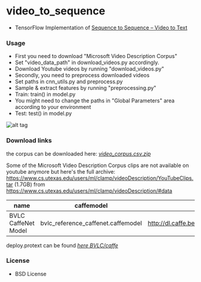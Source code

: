 # video_to_sequence
* TensorFlow Implementation of [Sequence to Sequence – Video to Text](http://arxiv.org/abs/1505.00487)

### Usage
* First you need to download "Microsoft Video Description Corpus"
 * Set "video_data_path" in download_videos.py accordingly.
 * Download Youtube videos by running "download_videos.py" 
* Secondly, you need to preprocess downloaded videos
 * Set paths in cnn_utils.py and preprocess.py 
 * Sample & extract features by running "preprocessing.py"
* Train: train() in model.py
 * You might need to change the paths in "Global Parameters" area according to your environment
* Test: test() in model.py

![alt tag](https://github.com/jazzsaxmafia/video_to_sequence/blob/master/plane.jpg)

### Download links

the corpus can be downloaded here:
[*video_corpus.csv.zip*](https://github.com/jazzsaxmafia/video_to_sequence/files/387979/video_corpus.csv.zip)

Some of the Microsoft Video Description Corpus clips are not available on youtube anymore but here's the full archive:
https://www.cs.utexas.edu/users/ml/clamp/videoDescription/YouTubeClips.tar (1.7GB)
from https://www.cs.utexas.edu/users/ml/clamp/videoDescription/#data

name | caffemodel | caffemodel_url | license |sha1 | caffe_commit
---|---|---|---|---|---|
BVLC CaffeNet Model |  bvlc_reference_caffenet.caffemodel | http://dl.caffe.berkeleyvision.org/bvlc_reference_caffenet.caffemodel | unrestricted | 4c8d77deb20ea792f84eb5e6d0a11ca0a8660a46 | 709dc15af4a06bebda027c1eb2b3f3e3375d5077


deploy.protext can be found [*here BVLC/caffe*](https://github.com/BVLC/caffe/tree/master/models/bvlc_reference_caffenet)

### License
* BSD License
